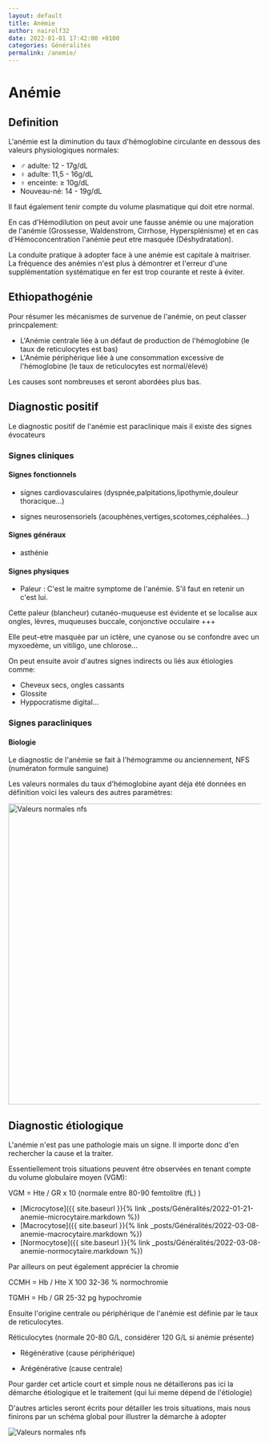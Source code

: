 ```yaml
---
layout: default
title: Anémie
author: nairolf32
date: 2022-01-01 17:42:00 +0100
categories: Généralités
permalink: /anemie/
---
```


# Anémie

## Definition

L'anémie est la diminution du taux d'hémoglobine circulante en dessous des valeurs physiologiques normales:

- ♂ adulte: 12 - 17g/dL
- ♀ adulte: 11,5 - 16g/dL
- ♀ enceinte: ≥ 10g/dL
- Nouveau-né: 14 - 19g/dL

Il faut également tenir compte du volume plasmatique qui doit etre normal.

En cas d'Hémodilution on peut avoir une fausse anémie ou une majoration de l'anémie (Grossesse, Waldenstrom, Cirrhose, Hypersplénisme)
et en cas d'Hémoconcentration l'anémie peut etre masquée (Déshydratation).

La conduite pratique à adopter face à une anémie est capitale à maitriser. La fréquence des anémies n'est plus à démontrer
et l'erreur d'une supplémentation systématique en fer est trop courante et reste à éviter.

## Ethiopathogénie

Pour résumer les mécanismes de survenue de l'anémie, on peut classer princpalement:

- L'Anémie centrale liée à un défaut de production de l'hémoglobine (le taux de reticulocytes est bas)
- L'Anémie périphérique liée à une consommation excessive de l'hémoglobine (le taux de reticulocytes est normal/élevé)

Les causes sont nombreuses et seront abordées plus bas.

## Diagnostic positif

Le diagnostic positif de l'anémie est paraclinique mais il existe des signes évocateurs

### Signes cliniques

#### Signes fonctionnels

- signes cardiovasculaires (dyspnée,palpitations,lipothymie,douleur thoracique...)

- signes neurosensoriels (acouphènes,vertiges,scotomes,céphalées...)

#### Signes généraux

- asthénie

#### Signes physiques

- Paleur : C'est le maitre symptome de l'anémie. S'il faut en retenir un c'est lui.

Cette paleur (blancheur) cutanéo-muqueuse est évidente et se localise aux ongles, lèvres, muqueuses buccale, conjonctive occulaire +++

Elle peut-etre masquée par un ictère, une cyanose ou se confondre avec un myxoedème, un vitiligo, une chlorose...

On peut ensuite avoir d'autres signes indirects ou liés aux étiologies comme:

- Cheveux secs, ongles cassants
- Glossite
- Hyppocratisme digital...

### Signes paracliniques

#### Biologie

Le diagnostic de l'anémie se fait à l'hémogramme ou anciennement, NFS (numératon formule sanguine)

Les valeurs normales du taux d'hémoglobine ayant déja été données en définition voici les valeurs des autres paramètres:

<img src="{{ '/assets/posts-assets/hemogramme.jpg?v=' | append: site.github.build_revision | relative_url }}" alt="Valeurs normales nfs" width=600 />

## Diagnostic étiologique

L'anémie n'est pas une pathologie mais un signe. Il importe donc d'en rechercher la cause et la traiter.

Essentiellement trois situations peuvent être observées en tenant compte du volume globulaire moyen (VGM):

VGM = Hte / GR x 10 (normale entre 80-90 femtolitre (fL) )

- [Microcytose]({{ site.baseurl }}{% link _posts/Généralités/2022-01-21-anemie-microcytaire.markdown %})
- [Macrocytose]({{ site.baseurl }}{% link _posts/Généralités/2022-03-08-anemie-macrocytaire.markdown %})
- [Normocytose]({{ site.baseurl }}{% link _posts/Généralités/2022-03-08-anemie-normocytaire.markdown %})

Par ailleurs on peut également apprécier la chromie

CCMH = Hb / Hte X 100 32-36 % normochromie

TGMH = Hb / GR 25-32 pg hypochromie

Ensuite l'origine centrale ou périphérique de l'anémie est définie par le taux de reticulocytes.

Réticulocytes (normale 20-80 G/L, considérer 120 G/L si anémie présente)

- Régénérative (cause périphérique)

- Arégénérative (cause centrale)

Pour garder cet article court et simple nous ne détaillerons pas ici la démarche étiologique et le traitement (qui lui meme dépend de l'étiologie)

D'autres articles seront écrits pour détailler les trois situations, mais nous finirons par un schéma global pour illustrer la démarche à adopter

<img src="{{ '/assets/posts-assets/anemie.jpg?v=' | append: site.github.build_revision | relative_url }}" alt="Valeurs normales nfs"  />
